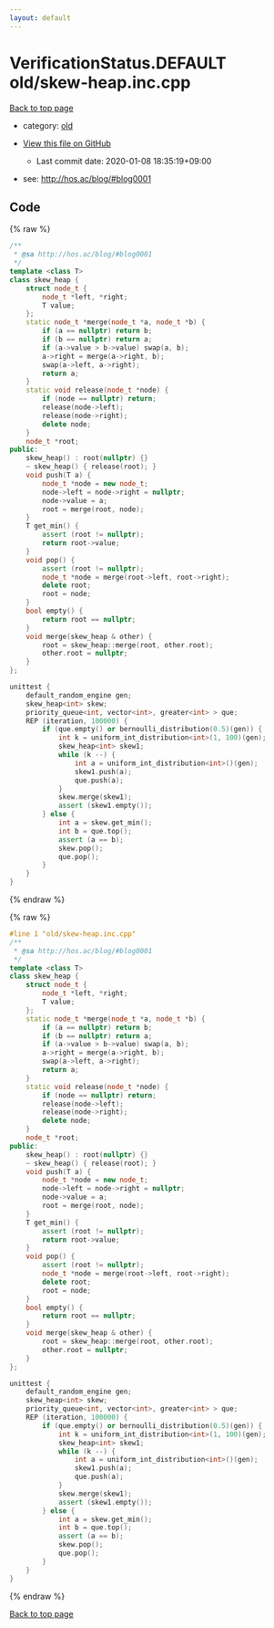 ```yaml
---
layout: default
---
```


<!-- mathjax config similar to math.stackexchange -->
<script type="text/javascript" async
  src="https://cdnjs.cloudflare.com/ajax/libs/mathjax/2.7.5/MathJax.js?config=TeX-MML-AM_CHTML">
</script>
<script type="text/x-mathjax-config">
  MathJax.Hub.Config({
    TeX: { equationNumbers: { autoNumber: "AMS" }},
    tex2jax: {
      inlineMath: [ ['$','$'] ],
      processEscapes: true
    },
    "HTML-CSS": { matchFontHeight: false },
    displayAlign: "left",
    displayIndent: "2em"
  });
</script>

<script type="text/javascript" src="https://cdnjs.cloudflare.com/ajax/libs/jquery/3.4.1/jquery.min.js"></script>
<script src="https://cdn.jsdelivr.net/npm/jquery-balloon-js@1.1.2/jquery.balloon.min.js" integrity="sha256-ZEYs9VrgAeNuPvs15E39OsyOJaIkXEEt10fzxJ20+2I=" crossorigin="anonymous"></script>
<script type="text/javascript" src="../../assets/js/copy-button.js"></script>
<link rel="stylesheet" href="../../assets/css/copy-button.css" />


# VerificationStatus.DEFAULT old/skew-heap.inc.cpp

<a href="../../index.html">Back to top page</a>

* category: <a href="../../index.html#149603e6c03516362a8da23f624db945">old</a>
* <a href="{{ site.github.repository_url }}/blob/master/old/skew-heap.inc.cpp">View this file on GitHub</a>
    - Last commit date: 2020-01-08 18:35:19+09:00


* see: <a href="http://hos.ac/blog/#blog0001">http://hos.ac/blog/#blog0001</a>


## Code

<a id="unbundled"></a>
{% raw %}
```cpp
/**
 * @sa http://hos.ac/blog/#blog0001
 */
template <class T>
class skew_heap {
    struct node_t {
        node_t *left, *right;
        T value;
    };
    static node_t *merge(node_t *a, node_t *b) {
        if (a == nullptr) return b;
        if (b == nullptr) return a;
        if (a->value > b->value) swap(a, b);
        a->right = merge(a->right, b);
        swap(a->left, a->right);
        return a;
    }
    static void release(node_t *node) {
        if (node == nullptr) return;
        release(node->left);
        release(node->right);
        delete node;
    }
    node_t *root;
public:
    skew_heap() : root(nullptr) {}
    ~ skew_heap() { release(root); }
    void push(T a) {
        node_t *node = new node_t;
        node->left = node->right = nullptr;
        node->value = a;
        root = merge(root, node);
    }
    T get_min() {
        assert (root != nullptr);
        return root->value;
    }
    void pop() {
        assert (root != nullptr);
        node_t *node = merge(root->left, root->right);
        delete root;
        root = node;
    }
    bool empty() {
        return root == nullptr;
    }
    void merge(skew_heap & other) {
        root = skew_heap::merge(root, other.root);
        other.root = nullptr;
    }
};

unittest {
    default_random_engine gen;
    skew_heap<int> skew;
    priority_queue<int, vector<int>, greater<int> > que;
    REP (iteration, 100000) {
        if (que.empty() or bernoulli_distribution(0.5)(gen)) {
            int k = uniform_int_distribution<int>(1, 100)(gen);
            skew_heap<int> skew1;
            while (k --) {
                int a = uniform_int_distribution<int>()(gen);
                skew1.push(a);
                que.push(a);
            }
            skew.merge(skew1);
            assert (skew1.empty());
        } else {
            int a = skew.get_min();
            int b = que.top();
            assert (a == b);
            skew.pop();
            que.pop();
        }
    }
}

```
{% endraw %}

<a id="bundled"></a>
{% raw %}
```cpp
#line 1 "old/skew-heap.inc.cpp"
/**
 * @sa http://hos.ac/blog/#blog0001
 */
template <class T>
class skew_heap {
    struct node_t {
        node_t *left, *right;
        T value;
    };
    static node_t *merge(node_t *a, node_t *b) {
        if (a == nullptr) return b;
        if (b == nullptr) return a;
        if (a->value > b->value) swap(a, b);
        a->right = merge(a->right, b);
        swap(a->left, a->right);
        return a;
    }
    static void release(node_t *node) {
        if (node == nullptr) return;
        release(node->left);
        release(node->right);
        delete node;
    }
    node_t *root;
public:
    skew_heap() : root(nullptr) {}
    ~ skew_heap() { release(root); }
    void push(T a) {
        node_t *node = new node_t;
        node->left = node->right = nullptr;
        node->value = a;
        root = merge(root, node);
    }
    T get_min() {
        assert (root != nullptr);
        return root->value;
    }
    void pop() {
        assert (root != nullptr);
        node_t *node = merge(root->left, root->right);
        delete root;
        root = node;
    }
    bool empty() {
        return root == nullptr;
    }
    void merge(skew_heap & other) {
        root = skew_heap::merge(root, other.root);
        other.root = nullptr;
    }
};

unittest {
    default_random_engine gen;
    skew_heap<int> skew;
    priority_queue<int, vector<int>, greater<int> > que;
    REP (iteration, 100000) {
        if (que.empty() or bernoulli_distribution(0.5)(gen)) {
            int k = uniform_int_distribution<int>(1, 100)(gen);
            skew_heap<int> skew1;
            while (k --) {
                int a = uniform_int_distribution<int>()(gen);
                skew1.push(a);
                que.push(a);
            }
            skew.merge(skew1);
            assert (skew1.empty());
        } else {
            int a = skew.get_min();
            int b = que.top();
            assert (a == b);
            skew.pop();
            que.pop();
        }
    }
}

```
{% endraw %}

<a href="../../index.html">Back to top page</a>

